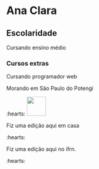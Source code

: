 <h1>Ana Clara</h1>

<h2>Escolaridade</h2>
<p> Cursando ensino médio</p>

<h3>Cursos extras</h3>
<p>Cursando programador web</p>

<p> Morando em São Paulo do Potengi </p> :hearts:

<img src="https://cdn.jsdelivr.net/gh/devicons/devicon@latest/icons/javascript/javascript-original.svg" width = "50px"/>
          
   <p> Fiz uma edição aqui em casa</p> :hearts:

   <p> Fiz uma edição aqui no ifrn.</p> :hearts:     

